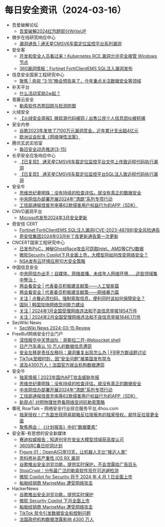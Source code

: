 # 每日安全资讯（2024-03-16）

- 吾爱破解论坛
  - [吾爱破解2024红包题部分WriteUP](https://mp.weixin.qq.com/s?__biz=MjM5Mjc3MDM2Mw==&mid=2651140291&idx=1&sn=4bb26af6072119b8e0757b8aece7ddec&chksm=bd50a0978a272981aa38bdeb24ded75053a2fa778362ee986b6c8dcade3091baaae0e0072437&scene=58&subscene=0#rd)
- 微步在线研究响应中心
  - [漏洞通告 | 通天星CMSV6车载定位监控平台系列漏洞](https://mp.weixin.qq.com/s?__biz=Mzg5MTc3ODY4Mw==&mid=2247504978&idx=1&sn=4f2ea6f11a637a543bd101c27b5fa2c7&chksm=cfcab746f8bd3e50ab1a6b53fc6411d7f17cf05c8e5b9911cbb3b5bd283e13e14610adb49d36&scene=58&subscene=0#rd)
- 安全客
  - [开发和安全人员看过来！Kubernetes RCE 漏洞允许完全接管 Windows 节点](https://mp.weixin.qq.com/s?__biz=MzA5ODA0NDE2MA==&mid=2649786340&idx=1&sn=d209747c78142916f2c8600b6e313b37&chksm=8893b78bbfe43e9d18701181f612e57b7fd39f7b3c4537bdcfd9c37df3d556d0de9d1f4334a7&scene=58&subscene=0#rd)
  - [360漏洞情报：Fortinet FortiClientEMS SQL注入漏洞发布](https://mp.weixin.qq.com/s?__biz=MzA5ODA0NDE2MA==&mid=2649786340&idx=2&sn=291fb586743de6e13ce2b961936a7dfe&chksm=8893b78bbfe43e9d2214cd6edc5cae67012392cc6c5525f9df6b05da587326a86b9114004205&scene=58&subscene=0#rd)
- 信息安全国家工程研究中心
  - [聚焦 | 央视 “3·15”晚会预告来了，今年重点关注数据安全等领域](https://mp.weixin.qq.com/s?__biz=MzU5OTQ0NzY3Ng==&mid=2247496252&idx=1&sn=e90e7e32df8db712e9ffb89992c521a2&chksm=feb6732fc9c1fa399daba2551fa3642095298d0a56b5700e04536f9c1b10dce3a842d2da45fe&scene=58&subscene=0#rd)
- 补天平台
  - [什么活动奖励2w起？](https://mp.weixin.qq.com/s?__biz=MzI2NzY5MDI3NQ==&mid=2247502918&idx=2&sn=df2b9137405b61bb15b728bb845d07ba&chksm=eaf9840add8e0d1cbb01287bc00a7c80b8ba66058f9347f77c41e3252dd9768efb76562705a3&scene=58&subscene=0#rd)
- 青藤云安全
  - [勒索软件态势回顾与检测防御](https://mp.weixin.qq.com/s?__biz=MzAwNDE4Mzc1NA==&mid=2650848549&idx=1&sn=37e07589e5f0addd1895a43074d98444&chksm=80dbde80b7ac5796963920c0da7a0d0eb87e4ef04deb30810cfc34abcffd72249a53d8590a46&scene=58&subscene=0#rd)
- 火绒安全
  - [【火绒安全周报】微软源代码被窃 / 出售公民个人信息团伙被抓捕](https://mp.weixin.qq.com/s?__biz=MzI3NjYzMDM1Mg==&mid=2247517888&idx=1&sn=ac30dfa6cbba2e59071727808ac52a80&chksm=eb7058ffdc07d1e9f03148992a0e6db9a653bebe62fe6b2d6ed5730ecf8b9ee69c8f8cb4fd87&scene=58&subscene=0#rd)
- 安全内参
  - [谷歌2023年发放了7100万元漏洞赏金，近年累计支出超4亿元](https://mp.weixin.qq.com/s?__biz=MzI4NDY2MDMwMw==&mid=2247511212&idx=1&sn=9916d583c2e3125ee6f8f1f48d464987&chksm=ebfaeb8cdc8d629aa5ae9bb53fcb9efd900336e72b4a17981264e14c7cba48be9307ed5d6436&scene=58&subscene=0#rd)
  - [欧洲议会批准《网络弹性法案》](https://mp.weixin.qq.com/s?__biz=MzI4NDY2MDMwMw==&mid=2247511212&idx=2&sn=e204962c09d3bf7f524bd813e77277c8&chksm=ebfaeb8cdc8d629aab4d0b3f43af93f0556e2615364575170222957b8eea722e0c4786ff9a65&scene=58&subscene=0#rd)
- 腾讯玄武实验室
  - [每日安全动态推送(3-15)](https://mp.weixin.qq.com/s?__biz=MzA5NDYyNDI0MA==&mid=2651959559&idx=1&sn=46a40092e9bab3d3fa37ebbcb33cb189&chksm=8baed198bcd9588e8913b536fa0a764ba92d7c2257633df7cc8c1e8a2404fa5e7b506b9cc114&scene=58&subscene=0#rd)
- 长亭安全应急响应中心
  - [【已复现】 通天星CMSV6车载定位监控平台文件上传致远程代码执行漏洞](https://mp.weixin.qq.com/s?__biz=MzIwMDk1MjMyMg==&mid=2247492405&idx=1&sn=0da6615f8e2f720fa0508d937bf33a42&chksm=96f7fc58a180754eac9a176f31a41b4d3a48c8e254fd60cdaa7d0a4ff767d3daa13dd7d435c7&scene=58&subscene=0#rd)
  - [【已复现】 通天星CMSV6车载定位监控平台SQL注入致远程代码执行漏洞](https://mp.weixin.qq.com/s?__biz=MzIwMDk1MjMyMg==&mid=2247492405&idx=2&sn=c3371791d224a3c42f39de7e9ef631b9&chksm=96f7fc58a180754ec0513bd36a1e92a89b9dcc0fe355f2229ff39a1e2add09ce4d32f3ed42ab&scene=58&subscene=0#rd)
- 安全牛
  - [思维世纪章明珠：没有持续的检查评估，就没有真正的数据安全](https://mp.weixin.qq.com/s?__biz=MjM5Njc3NjM4MA==&mid=2651128484&idx=1&sn=a7444847cb8cfe67fbb98f6d5a66b22a&chksm=bd15b2778a623b61908b5d73dbb9d5d1db8d80fba2362c5f1f1cfb7e955505bd626e94739336&scene=58&subscene=0#rd)
  - [中央网信办部署开展2024年“清朗”系列专项行动](https://mp.weixin.qq.com/s?__biz=MjM5Njc3NjM4MA==&mid=2651128484&idx=2&sn=0c9daa76b9aa9a1f4b59ffa0607965f0&chksm=bd15b2778a623b610076ede190fae13592f83ad54b604b5362ded0b3cebdaba2cfdb6ac85025&scene=58&subscene=0#rd)
  - [工信部通报怪兽充电等62款侵害用户权益行为的APP（SDK）](https://mp.weixin.qq.com/s?__biz=MjM5Njc3NjM4MA==&mid=2651128484&idx=3&sn=b732409e2f7b4d29ecb44be7d26edd3d&chksm=bd15b2778a623b61c3d6e45a9c1db8be09561096d5a83198c2e58924c09fa4a7abee76302d75&scene=58&subscene=0#rd)
- CNVD漏洞平台
  - [Microsoft发布2024年3月安全更新](https://mp.weixin.qq.com/s?__biz=MzU3ODM2NTg2Mg==&mid=2247494516&idx=1&sn=1f11c045b28da11b0537870e5d733985&chksm=fd74dbbdca0352ab22caae3a159d5fb9c3a073a6b1bd095715b076bed1de7e3728abaa926b6f&scene=58&subscene=0#rd)
- 奇安信 CERT
  - [Fortinet FortiClientEMS SQL注入漏洞(CVE-2023-48788)安全风险通告](https://mp.weixin.qq.com/s?__biz=MzU5NDgxODU1MQ==&mid=2247500607&idx=1&sn=5ad5d2c73b6894dcc021668868e6760e&chksm=fe79e7a7c90e6eb104753409eb662c6f5c055fca36269020b9becb667d0ffb9981be58e4e2be&scene=58&subscene=0#rd)
  - [奇安信集团2024年03月补丁库更新通告第一次更新](https://mp.weixin.qq.com/s?__biz=MzU5NDgxODU1MQ==&mid=2247500607&idx=2&sn=4498a5a32d175ed02858a6585c4837c9&chksm=fe79e7a7c90e6eb12ebf19487dc6856bcbc77b7178dadb42dd08ff3305c2cc8a9fd020ca928c&scene=58&subscene=0#rd)
- CNCERT国家工程研究中心
  - [已发布PoC，神秘GhostRace攻击可窃取Intel、AMD等CPU数据](https://mp.weixin.qq.com/s?__biz=MzUzNDYxOTA1NA==&mid=2247543456&idx=1&sn=c99c920003f5cf167c8f2687b1755e5e&chksm=fa939c61cde415773e6af6a4a2ac1dfbee18b3e1c37b73e7b5106880d25030c048dfc856df04&scene=58&subscene=0#rd)
  - [微软Security Copilot下月全面上市，大模型将如何改变网络安全？](https://mp.weixin.qq.com/s?__biz=MzUzNDYxOTA1NA==&mid=2247543456&idx=2&sn=b854ce7670e3760925c78dafad39c07d&chksm=fa939c61cde4157775759ec6374b5f5d06de9ecb7be0450c2ff77e0587765b0d3a3cbeb51dc3&scene=58&subscene=0#rd)
  - [NSA发布云环境应用10大安全策略](https://mp.weixin.qq.com/s?__biz=MzUzNDYxOTA1NA==&mid=2247543456&idx=3&sn=c1d0388b14ad917dd8dd46ccd811b4e2&chksm=fa939c61cde415775b40870241dfad30883025cd620a91bed39fcac26bfe639a6a6490144c0d&scene=58&subscene=0#rd)
- 中国信息安全
  - [中央网信办出手！自媒体、网络直播、未成年人网络环境……这些领域集中整治！](https://mp.weixin.qq.com/s?__biz=MzA5MzE5MDAzOA==&mid=2664207862&idx=1&sn=f2b03ec42a9227f3db7add9070c6424f&chksm=8b59970fbc2e1e19f0f4d175ce2ba5d69931cc3f44919c9dfcb479b997450cb099c6893c2c48&scene=58&subscene=0#rd)
  - [两会看安全 | 代表委员积极建言献策——人工智能篇](https://mp.weixin.qq.com/s?__biz=MzA5MzE5MDAzOA==&mid=2664207862&idx=2&sn=99cdd05fe02253819b6d94024cf7c2c4&chksm=8b59970fbc2e1e19bb14ab6af9b8716b276bee54d311657f5313a10ba1752f3b313eab31ff05&scene=58&subscene=0#rd)
  - [两会看安全 | 代表委员积极建言献策——网络暴力篇](https://mp.weixin.qq.com/s?__biz=MzA5MzE5MDAzOA==&mid=2664207862&idx=3&sn=add927ca120e9d75c271a111f3747718&chksm=8b59970fbc2e1e191e78f5301a5bf8847121c60fba12708ed734b8445e4bc67c606ff63cfb0a&scene=58&subscene=0#rd)
  - [关注 | 点餐必须扫码、强制索取信息，便利同时该如何保障安全？](https://mp.weixin.qq.com/s?__biz=MzA5MzE5MDAzOA==&mid=2664207862&idx=4&sn=37f02ec35fb1f656ceee4058b3fe65fb&chksm=8b59970fbc2e1e1938d86ff8ec4e1b084c792a3562d31123b765b73f3bab7622e1e6799ede10&scene=58&subscene=0#rd)
  - [国际 | 韩国加快网络空间能力建设](https://mp.weixin.qq.com/s?__biz=MzA5MzE5MDAzOA==&mid=2664207862&idx=5&sn=f05f9661e5118eca6dc3e1339822440b&chksm=8b59970fbc2e1e19fd23aa2b3b99aa69410f806ec7dde0c83aa4e454ad8a6bd4ea3455308c5c&scene=58&subscene=0#rd)
  - [关注 | 2024年1月全国受理网络违法和不良信息举报1854万件](https://mp.weixin.qq.com/s?__biz=MzA5MzE5MDAzOA==&mid=2664207862&idx=6&sn=6c03e53c6bd446f8db340421f4ceaa8c&chksm=8b59970fbc2e1e1906a5a6b10ec0d5d03a0d6c3ad0248fe5021bac3fcf0db2e93da36e3e08e1&scene=58&subscene=0#rd)
  - [关注 | 2024年2月全国受理网络违法和不良信息举报1846.1万件](https://mp.weixin.qq.com/s?__biz=MzA5MzE5MDAzOA==&mid=2664207862&idx=7&sn=c82921b294076a60d2bf7622ecc125ea&chksm=8b59970fbc2e1e19ffa8b990034a02cf6138ba47b03d42ac2fd03dbe584336be836d6c575ebf&scene=58&subscene=0#rd)
- SecWiki News
  - [SecWiki News 2024-03-15 Review](http://www.sec-wiki.com/?2024-03-15)
- FreeBuf网络安全行业门户
  - [深信服华中天慧战队：哥斯拉二开-Websocket shell](https://www.freebuf.com/sectool/394065.html)
  - [日产汽车承认 10 万人的数据信息遭窃](https://www.freebuf.com/news/394908.html)
  - [安全左移是责任左移吗；漏洞重复出现怎么办 | FB甲方群话题讨论](https://www.freebuf.com/articles/neopoints/394907.html)
  - [TikTok至暗时刻，因“安全问题”被美国发布禁令](https://www.freebuf.com/news/394901.html)
  - [波及4300万人！法国官方就业机构数据遭窃](https://www.freebuf.com/news/394879.html)
- 安全牛
  - [独家情报 | 2023年国内APT攻击威胁年报](https://www.aqniu.com/vendor/102975.html)
  - [思维世纪章明珠：没有持续的检查评估，就没有真正的数据安全](https://www.aqniu.com/industry/102972.html)
  - [中央网信办部署开展2024年“清朗”系列专项行动](https://www.aqniu.com/industry/102968.html)
  - [工信部通报怪兽充电等62款侵害用户权益行为的APP（SDK）](https://www.aqniu.com/industry/102967.html)
  - [新观点| 对照物理世界看网络空间抗勒索策略](https://www.aqniu.com/vendor/102963.html)
- 嘶吼 RoarTalk – 网络安全行业综合服务平台,4hou.com
  - [独家授权！广东盈世获网易邮箱反垃圾服务的独家授权，邮件反垃圾更全面](https://www.4hou.com/posts/z4Wq)
  - [聚焦两会｜《计划报告》中的“数据要素”](https://www.4hou.com/posts/yAV6)
- 安全客-有思想的安全新媒体
  - [赛迪权威报告：知道创宇在安全大模型领域获高度认可](https://www.anquanke.com/post/id/293963)
  - [360SRC春日挖洞计划](https://www.anquanke.com/post/id/294006)
  - [Figure 01：OpenAI只用13天，让机器人无比“接近人类”](https://www.anquanke.com/post/id/293998)
  - [思科修补高严重性 IOS RX 漏洞](https://www.anquanke.com/post/id/293995)
  - [谷歌推出安全浏览功能，提供实时保护，不会泄露给广告巨头](https://www.anquanke.com/post/id/293989)
  - [StopCrypt：分布最广泛的勒索软件现在可逃避检测](https://www.anquanke.com/post/id/293986)
  - [微软 Copilot for Security 将于 2024 年 4 月 1 日全面上市](https://www.anquanke.com/post/id/293983)
  - [船舶经销商 MarineMax 遭受网络攻击](https://www.anquanke.com/post/id/293980)
- HackerNews
  - [谷歌推出安全浏览功能，提供实时保护](https://hackernews.cc/archives/50727)
  - [微软 Security Copilot 下月全面上市](https://hackernews.cc/archives/50723)
  - [船舶经销商 MarineMax 遭受网络攻击](https://hackernews.cc/archives/50718)
  - [TikTok 禁令引发数据安全和控制问题](https://hackernews.cc/archives/50710)
  - [法国政府机构数据泄露影响 4300 万人](https://hackernews.cc/archives/50702)
